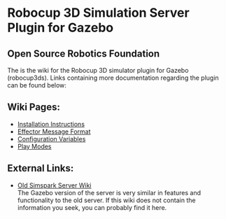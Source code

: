 # Robocup 3D Simulation Server Plugin for Gazebo #
## Open Source Robotics Foundation ##

The is the wiki for the Robocup 3D simulator plugin for Gazebo (robocup3ds). Links containing more documentation regarding the plugin can be found below:

## Wiki Pages: ##

* [Installation Instructions](https://bitbucket.org/osrf/robocup3ds/wiki/Installation%20Instructions)
* [Effector Message Format](https://bitbucket.org/osrf/robocup3ds/wiki/Effectors)
* [Configuration Variables](https://bitbucket.org/osrf/robocup3ds/wiki/Configuration%20Variables)
* [Play Modes](https://bitbucket.org/osrf/robocup3ds/wiki/Play%20Modes)


## External Links: ##

* [Old Simspark Server Wiki](http://simspark.sourceforge.net/wiki/index.php/Main_Page)  
The Gazebo version of the server is very similar in features and functionality to the old server. If this wiki does not contain the information you seek, you can probably find it here. 